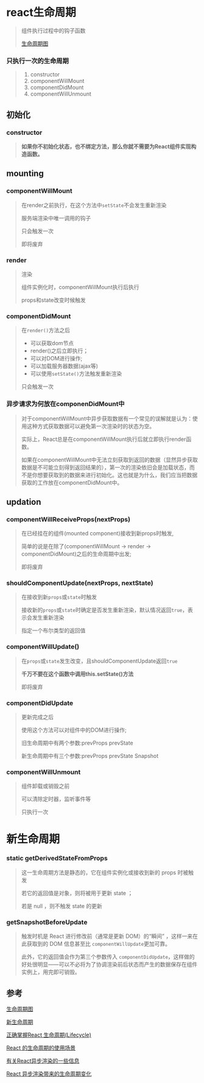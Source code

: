 # react生命周期

> 组件执行过程中的钩子函数
>
> [生命周期图](http://projects.wojtekmaj.pl/react-lifecycle-methods-diagram/)

### 只执行一次的生命周期

> 1. constructor 
> 2. componentWillMount
> 3. componentDidMount
> 4. componentWillUnmount

## 初始化

### constructor

> **如果你不初始化状态，也不绑定方法，那么你就不需要为React组件实现构造函数。**

## mounting

### componentWillMount

> 在render之前执行，在这个方法中`setState`不会发生重新渲染
>
> 服务端渲染中唯一调用的钩子
>
> 只会触发一次
>
> 即将废弃

### render

>  渲染
>
> 组件实例化时，componentWillMount执行后执行
>
> props和state改变时候触发

### componentDidMount

> 在`render()`方法之后
>
> - 可以获取dom节点
> - render()之后立即执行；
> - 可以对DOM进行操作;
> - 可以加载服务器数据(ajax等)
> - 可以使用`setState()`方法触发重新渲染
>
> 只会触发一次

### 异步请求为何放在componenDidMount中

> 对于componentWillMount中异步获取数据有一个常见的误解就是认为：使用这种方式获取数据可以避免第一次渲染时的状态为空。
>
> 实际上，React总是在componentWillMount执行后就立即执行render函数。
>
> 如果在componentWillMount中无法立刻获取到返回的数据（显然异步获取数据是不可能立刻得到返回结果的），第一次的渲染依旧会是加载状态，而不是你想要获取到的数据来进行初始化。这也就是为什么，我们应当把数据获取的工作放在componentDidMount中。

## updation

### componentWillReceiveProps(nextProps)

> 在已经挂在的组件(mounted component)接收到新props时触发,
>
> 简单的说是在除了(componentWillMount -> render -> componentDidMount)之后的生命周期中出发;
>
> 即将废弃

### shouldComponentUpdate(nextProps, nextState)

> 在接收到新`props`或`state`时触发
>
> 接收新的`props`或`state`时确定是否发生重新渲染，默认情况返回`true`，表示会发生重新渲染
>
>指定一个布尔类型的返回值

### componentWillUpdate()

> 在`props`或`state`发生改变，且shouldComponentUpdate返回`true` 
>
> **千万不要在这个函数中调用this.setState()方法** 
>
> 即将废弃

### componentDidUpdate

> 更新完成之后
>
> 使用这个方法可以对组件中的DOM进行操作;
>
>旧生命周期中有两个参数:prevProps  prevState
>
>新生命周期中有三个参数:prevProps  prevState 
Snapshot

### componentWillUnmount

> 组件卸载或销毁之前
>
> 可以清除定时器，监听事件等
>
> 只执行一次

#  新生命周期

### static getDerivedStateFromProps

> 这一生命周期方法是静态的，它在组件实例化或接收到新的 props 时被触发
>
> 若它的返回值是对象，则将被用于更新 state ；
>
> 若是 null ，则不触发 state 的更新

### getSnapshotBeforeUpdate

> 触发时机是 React 进行修改前（通常是更新 DOM）的“瞬间” ，这样一来在此获取到的 DOM 信息甚至比 `componentWillUpdate`更加可靠。
>
> 此外，它的返回值会作为第三个参数传入 `componentDidUpdate`，这样做的好处很明显——可以不必将为了协调渲染前后状态而产生的数据保存在组件实例上，用完即可销毁。

## 参考

[生命周期图](http://projects.wojtekmaj.pl/react-lifecycle-methods-diagram/)

[新生命周期](https://blog.csdn.net/Napoleonxxx/article/details/81120854)

[正确掌握React 生命周期(Lifecycle)](https://moeover.com/2017/01/17/understand-react-lifecycle.html)

[React 的生命周期的使用场景](https://segmentfault.com/a/1190000008992916)

[有关React异步渲染的一些信息](http://www.karmagut.me/?p=288)

[ React 异步渲染带来的生命周期变化](https://www.colabug.com/2607885.html)



